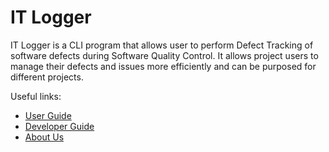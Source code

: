 # IT Logger

IT Logger is a CLI program that allows user to perform Defect Tracking of software defects during Software Quality Control.
It allows project users to manage their defects and issues more efficiently and can be purposed for different projects.

Useful links:
* [User Guide](UserGuide.md)
* [Developer Guide](DeveloperGuide.md)
* [About Us](AboutUs.md)
